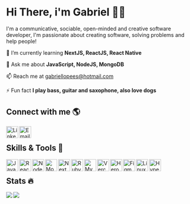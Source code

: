 # **Hi There, i'm Gabriel** 👋🏿

I'm a communicative, sociable, open-minded and creative software developer, I'm passionate about creating software, solving problems and help people!


🌱 I’m currently learning **NextJS, ReactJS, React Native**

💬 Ask me about **JavaScript, NodeJS, MongoDB**

📫 Reach me at gabriellopees@hotmail.com

⚡ Fun fact **I play bass, guitar and saxophone, also love dogs**

## **Connect with me** 🌎

[<img align="left" alt="Linkedin" width="32px" src="https://github.com/gabrielloppes/icons/blob/main/linkedin.png" />][linkedin]
[<img align="left" alt="Email" width="32px" src="https://github.com/gabrielloppes/icons/blob/main/outlook.png" />][email]

<br/>

## **Skills & Tools** 📝

<img align="left" alt="JavaScript" width="32px" src="https://github.com/gabrielloppes/icons/blob/main/JavaScript.png" />
<img align="left" alt="React" width="32px" src="https://github.com/gabrielloppes/icons/blob/main/ReactJS.png" />
<img align="left" alt="Node" width="32px" src="https://github.com/gabrielloppes/icons/blob/main/NodeJS.png" />
<img align="left" alt="MongoDB" width="32px" src="https://github.com/gabrielloppes/icons/blob/main/MongoDB.png" />
<img align="left" alt="NextJS" width="32px" src="https://github.com/gabrielloppes/icons/blob/main/NextJS.png" />
<img align="left" alt="Ruby" width="32px" src="https://github.com/gabrielloppes/icons/blob/main/Ruby%20on%20Rails.png" />
<img align="left" alt="MySQL" width="32px" src="https://github.com/gabrielloppes/icons/blob/main/MySQL.png" />
<img align="left" alt="Vercel" width="32px" src="https://github.com/gabrielloppes/icons/blob/main/Vercel.png" />
<img align="left" alt="Heroku" width="32px" src="https://github.com/gabrielloppes/icons/blob/main/Heroku.png" />
<img align="left" alt="Figma" width="32px" src="https://github.com/gabrielloppes/icons/blob/main/Figma.png" />
<img align="left" alt="Linux" width="32px" src="https://github.com/gabrielloppes/icons/blob/main/Linux.png" />
<img align="left" alt="Hyper" width="32px" src="https://github.com/gabrielloppes/icons/blob/main/HyperJS.png" />

<br/>

## **Stats** 🔥
 
<img src="https://github-readme-stats.gabrielloppes.vercel.app/api?username=gabrielloppes&show_icons=true&hide_border=true&count_private=true&include_all_commits=true&theme=cobalt">

<img align="left" src="https://github-readme-stats.gabrielloppes.vercel.app/api/top-langs/?username=gabrielloppes&hide=HTML&hide_border=true&layout=compact&theme=cobalt">

[linkedin]: https://linkedin.com/in/gabriellopees
[email]: mailto:gabriellopees@hotmail.com

